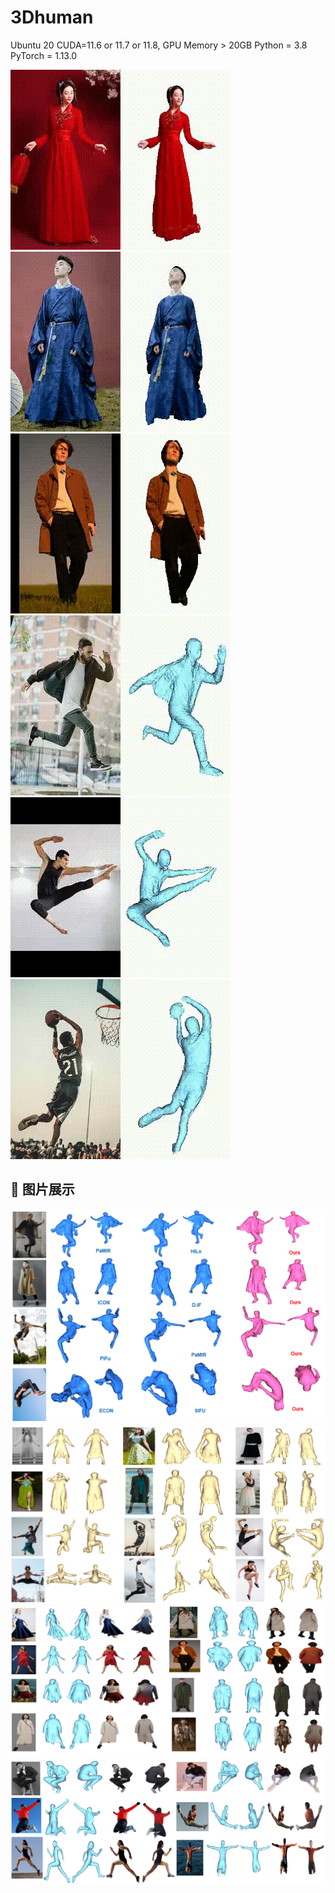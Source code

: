 # 3Dhuman
Ubuntu 20 
CUDA=11.6 or 11.7 or 11.8, GPU Memory > 20GB
Python = 3.8
PyTorch = 1.13.0 




![Demo GIF](examples/output.gif) ![Demo GIF](examples/output2.gif) ![Demo GIF](examples/output4.gif) 
![Demo GIF](examples/d.gif) ![Demo GIF](examples/output3.gif) ![Demo GIF](examples/c.gif) 
## 📸 图片展示
![Image 1](examples/comparsion.PNG)
![Image 2](examples/pose.PNG)
![Image 3](examples/colors_loose.PNG)
![Image 4](examples/colors_pose.PNG)
